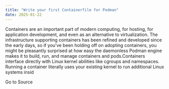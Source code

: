 ```yaml
---
title: "Write your first Containerfile for Podman"
date: 2025-01-22
---
```


Containers are an important part of modern computing, for hosting, for application development, and even as an alternative to virtualization. The infrastructure supporting containers has been refined and developed since the early days, so if you've been holding off on adopting containers, you might be pleasantly surprised at how easy the daemonless Podman engine makes it to build, run, and manage containers and pods.Containers interface directly with Linux kernel abilities like cgroups and namespaces. Running a container literally uses your existing kernel to run additional Linux systems insid

Go to Source
